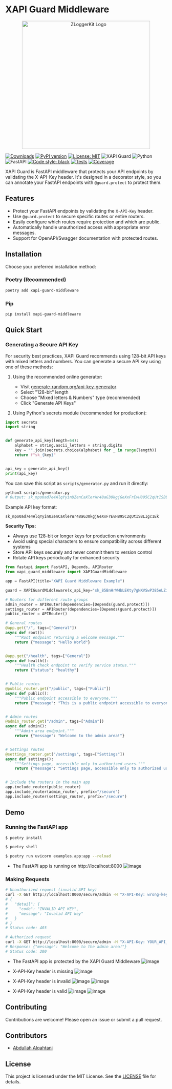 # XAPI Guard Middleware

<p align="center">
  <img src="./assets/xapi-guard-logo.svg" alt="ZLoggerKit Logo" width="400"/>
</p>

[![Downloads](https://img.shields.io/pypi/dm/xapi-guard-middleware)](https://pypi.org/project/xapi-guard-middleware/)
[![PyPI version](https://img.shields.io/pypi/v/xapi-guard-middleware
)](https://img.shields.io/pypi/v/xapi-guard-middleware)
[![License: MIT](https://img.shields.io/badge/License-MIT-yellow.svg)](https://opensource.org/licenses/MIT)
![XAPI Guard](https://img.shields.io/badge/XAPI_Guard-1.0.7-blue)
![Python](https://img.shields.io/badge/Python->=3.11,<4.0-blue)
![FastAPI](https://img.shields.io/badge/FastAPI->=0.109.0,<0.115.8-blue)
[![Code style: black](https://img.shields.io/badge/code%20style-black-000000.svg)](https://github.com/psf/black)
[![Tests](https://img.shields.io/badge/Tests-Pytest-green)](https://docs.pytest.org/)
[![Coverage](https://img.shields.io/badge/Coverage-100%25-brightgreen)](https://coverage.py/)

XAPI Guard is FastAPI middleware that protects your API endpoints by validating the X-API-Key header. It's designed in a decorator style, so you can annotate your FastAPI endpoints with `@guard.protect` to protect them.

## Features

- Protect your FastAPI endpoints by validating the `X-API-Key` header.
- Use `@guard.protect` to secure specific routes or entire routers.
- Easily configure which routes require protection and which are public.
- Automatically handle unauthorized access with appropriate error messages.
- Support for OpenAPI/Swagger documentation with protected routes.

## Installation

Choose your preferred installation method:

### Poetry (Recommended)
```bash
poetry add xapi-guard-middleware
```

### Pip
```bash
pip install xapi-guard-middleware
```

## Quick Start

### Generating a Secure API Key

For security best practices, XAPI Guard recommends using 128-bit API keys with mixed letters and numbers. You can generate a secure API key using one of these methods:

1. Using the recommended online generator:
   - Visit [generate-random.org/api-key-generator](https://generate-random.org/api-key-generator)
   - Select "128-bit" length
   - Choose "Mixed letters & Numbers" type (recommended)
   - Click "Generate API Keys"

2. Using Python's secrets module (recommended for production):
```python
import secrets
import string


def generate_api_key(length=64):
    alphabet = string.ascii_letters + string.digits
    key = "".join(secrets.choice(alphabet) for _ in range(length))
    return f"sk_{key}"


api_key = generate_api_key()
print(api_key)
```

You can save this script as `scripts/generator.py` and run it directly:
```bash
python3 scripts/generator.py
# Output: sk_mpo0ad7e4AlqYyinUZenCaXlerWr48aG30kgjGeXxFrEvH895C2qUtISBLIgc1Ek
```

Example API key format:
```
sk_mpo0ad7e4AlqYyinUZenCaXlerWr48aG30kgjGeXxFrEvH895C2qUtISBLIgc1Ek
```

**Security Tips:**
- Always use 128-bit or longer keys for production environments
- Avoid using special characters to ensure compatibility across different systems
- Store API keys securely and never commit them to version control
- Rotate API keys periodically for enhanced security

```python
from fastapi import FastAPI, Depends, APIRouter
from xapi_guard_middleware import XAPIGuardMiddleware

app = FastAPI(title="XAPI Guard Middleware Example")

guard = XAPIGuardMiddleware(x_api_key="sk_85BnHrWHbLEKty7gNXVSwP385eLZipN6UvlSRjcvOXucwWq7MqAmvB5PhQ5xhy5n0uVFxluUuomCzRpoNuL7ffEnMApAs9hwIUDtoWN1je9ZYIkqAz6qrVSWdbZs8")

# Routers for different route groups
admin_router = APIRouter(dependencies=[Depends(guard.protect)])
settings_router = APIRouter(dependencies=[Depends(guard.protect)])
public_router = APIRouter()

# General routes
@app.get("/", tags=["General"])
async def root():
    """Root endpoint returning a welcome message."""
    return {"message": "Hello World"}


@app.get("/health", tags=["General"])
async def health():
    """Health check endpoint to verify service status."""
    return {"status": "healthy"}


# Public routes
@public_router.get("/public", tags=["Public"])
async def public():
    """Public endpoint accessible to everyone."""
    return {"message": "This is a public endpoint accessible to everyone."}


# Admin routes
@admin_router.get("/admin", tags=["Admin"])
async def admin():
    """Admin area endpoint."""
    return {"message": "Welcome to the admin area!"}


# Settings routes
@settings_router.get("/settings", tags=["Settings"])
async def settings():
    """Settings page, accessible only to authorized users."""
    return {"message": "Settings page, accessible only to authorized users."}


# Include the routers in the main app
app.include_router(public_router)
app.include_router(admin_router, prefix="/secure")
app.include_router(settings_router, prefix="/secure")
```

## Demo

### Running the FastAPI app

```bash
$ poetry install

$ poetry shell

$ poetry run uvicorn examples.app:app --reload
```

* The FastAPI app is running on http://localhost:8000
![image](./assets/7.png)

### Making Requests

```bash
# Unauthorized request (invalid API key)
curl -X GET http://localhost:8000/secure/admin -H "X-API-Key: wrong-key"
# {
#   "detail": {
#     "code": "INVALID_API_KEY",
#     "message": "Invalid API key"
#   }
# }
# Status code: 403

# Authorized request
curl -X GET http://localhost:8000/secure/admin -H "X-API-Key: YOUR_API_KEY"
# Response: {"message": "Welcome to the admin area!"}
# Status code: 200
```

* The FastAPI app is protected by the XAPI Guard Middleware
![image](./assets/1.png)

* X-API-Key header is missing
![image](./assets/2.png)

* X-API-Key header is invalid
![image](./assets/3.png)
![image](./assets/4.png)

* X-API-Key header is valid
![image](./assets/5.png)
![image](./assets/6.png)


## Contributing

Contributions are welcome! Please open an issue or submit a pull request.
## Contributors

- [Abdullah Alqahtani](https://github.com/anqorithm)

## License

This project is licensed under the MIT License. See the [LICENSE](LICENSE) file for details.
